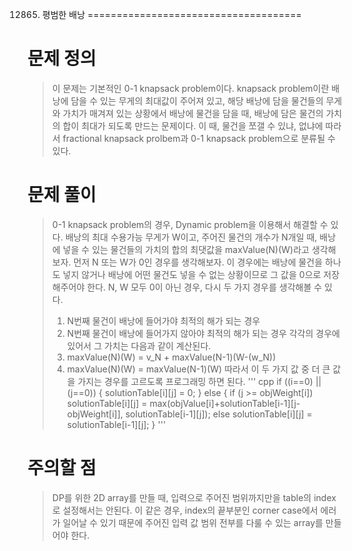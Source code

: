 12865. 평범한 배낭
=====================================

# 문제 정의
> 이 문제는 기본적인 0-1 knapsack problem이다.
> knapsack problem이란 배낭에 담을 수 있는 무게의 최대값이 주어져 있고, 해당 배낭에 담을 물건들의 무게와 가치가 매겨져 있는 상황에서 배낭에 물건을 담을 때, 배낭에 담은 물건의 가치의 합이 최대가 되도록 만드는 문제이다.
> 이 때, 물건을 쪼갤 수 있냐, 없냐에 따라서 fractional knapsack prolbem과 0-1 knapsack problem으로 분류될 수 있다.

# 문제 풀이
> 0-1 knapsack problem의 경우, Dynamic problem을 이용해서 해결할 수 있다.
배낭의 최대 수용가능 무게가 W이고, 주어진 물건의 개수가 N개일 때, 배낭에 넣을 수 있는 물건들의 가치의 합의 최댓값을 maxValue(N)(W)라고 생각해보자.
> 먼저 N 또는 W가 0인 경우를 생각해보자. 이 경우에는 배낭에 물건을 하나도 넣지 않거나 배낭에 어떤 물건도 넣을 수 없는 상황이므로 그 값을 0으로 저장해주어야 한다.
> N, W 모두 0이 아닌 경우, 다시 두 가지 경우를 생각해볼 수 있다.
> 1. N번째 물건이 배낭에 들어가야 최적의 해가 되는 경우
> 2. N번째 물건이 배낭에 들어가지 않아야 최적의 해가 되는 경우
> 각각의 경우에 있어서 그 가치는 다음과 같이 계산된다.
> 1. maxValue(N)(W) = v_N + maxValue(N-1)(W-(w_N))
> 2. maxValue(N)(W) = maxValue(N-1)(W)
> 따라서 이 두 가지 값 중 더 큰 값을 가지는 경우를 고르도록 프로그래밍 하면 된다.
''' cpp
if ((i==0) || (j==0)) {
    solutionTable[i][j] = 0;
    }
    else {
        if (j >= objWeight[i]) solutionTable[i][j] = max(objValue[i]+solutionTable[i-1][j-objWeight[i]], solutionTable[i-1][j]);
        else solutionTable[i][j] = solutionTable[i-1][j];
    }
'''

# 주의할 점
> DP를 위한 2D array를 만들 때, 입력으로 주어진 범위까지만을 table의 index로 설정해서는 안된다. 이 같은 경우, index의 끝부분인 corner case에서 에러가 일어날 수 있기 때문에 주어진 입력 값 범위 전부를 다룰 수 있는 array를 만들어야 한다.

